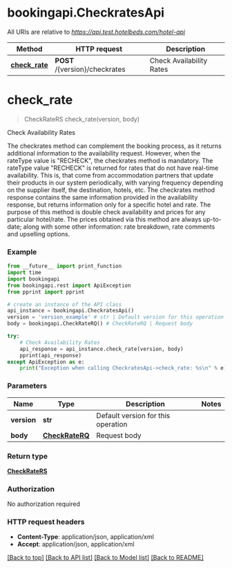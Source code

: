 # bookingapi.CheckratesApi

All URIs are relative to *https://api.test.hotelbeds.com/hotel-api*

Method | HTTP request | Description
------------- | ------------- | -------------
[**check_rate**](CheckratesApi.md#check_rate) | **POST** /{version}/checkrates | Check Availability Rates


# **check_rate**
> CheckRateRS check_rate(version, body)

Check Availability Rates

The checkrates method can complement the booking process, as it returns additional information to the availability request. However, when the rateType value is \"RECHECK\", the checkrates method is mandatory.  The rateType value \"RECHECK\" is returned for rates that do not have real-time availability. This is, that come from accommodation partners that update their products in our system periodically, with varying frequency depending on the supplier itself, the destination, hotels, etc.  The checkrates method response contains the same information provided in the availability response, but returns information only for a specific hotel and rate. The purpose of this method is double check availability and prices for any particular hotel/rate.  The prices obtained via this method are always up-to-date; along with some other information: rate breakdown, rate comments and upselling options.

### Example 
```python
from __future__ import print_function
import time
import bookingapi
from bookingapi.rest import ApiException
from pprint import pprint

# create an instance of the API class
api_instance = bookingapi.CheckratesApi()
version = 'version_example' # str | Default version for this operation
body = bookingapi.CheckRateRQ() # CheckRateRQ | Request body

try: 
    # Check Availability Rates
    api_response = api_instance.check_rate(version, body)
    pprint(api_response)
except ApiException as e:
    print("Exception when calling CheckratesApi->check_rate: %s\n" % e)
```

### Parameters

Name | Type | Description  | Notes
------------- | ------------- | ------------- | -------------
 **version** | **str**| Default version for this operation | 
 **body** | [**CheckRateRQ**](CheckRateRQ.md)| Request body | 

### Return type

[**CheckRateRS**](CheckRateRS.md)

### Authorization

No authorization required

### HTTP request headers

 - **Content-Type**: application/json, application/xml
 - **Accept**: application/json, application/xml

[[Back to top]](#) [[Back to API list]](../README.md#documentation-for-api-endpoints) [[Back to Model list]](../README.md#documentation-for-models) [[Back to README]](../README.md)

